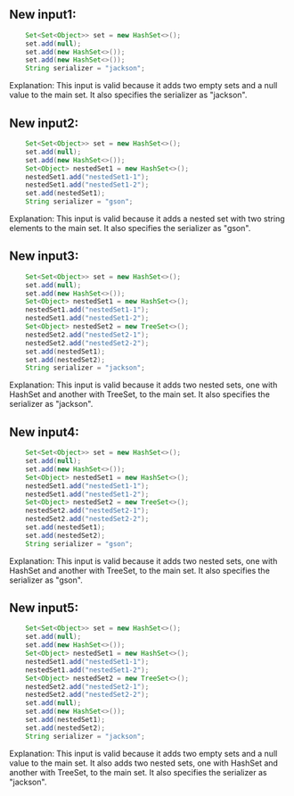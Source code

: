 ## New input1:
```java
    Set<Set<Object>> set = new HashSet<>();
    set.add(null);
    set.add(new HashSet<>());
    set.add(new HashSet<>());
    String serializer = "jackson";
```
Explanation: This input is valid because it adds two empty sets and a null value to the main set. It also specifies the serializer as "jackson".

## New input2:
```java
    Set<Set<Object>> set = new HashSet<>();
    set.add(null);
    set.add(new HashSet<>());
    Set<Object> nestedSet1 = new HashSet<>();
    nestedSet1.add("nestedSet1-1");
    nestedSet1.add("nestedSet1-2");
    set.add(nestedSet1);
    String serializer = "gson";
```
Explanation: This input is valid because it adds a nested set with two string elements to the main set. It also specifies the serializer as "gson".

## New input3:
```java
    Set<Set<Object>> set = new HashSet<>();
    set.add(null);
    set.add(new HashSet<>());
    Set<Object> nestedSet1 = new HashSet<>();
    nestedSet1.add("nestedSet1-1");
    nestedSet1.add("nestedSet1-2");
    Set<Object> nestedSet2 = new TreeSet<>();
    nestedSet2.add("nestedSet2-1");
    nestedSet2.add("nestedSet2-2");
    set.add(nestedSet1);
    set.add(nestedSet2);
    String serializer = "jackson";
```
Explanation: This input is valid because it adds two nested sets, one with HashSet and another with TreeSet, to the main set. It also specifies the serializer as "jackson".

## New input4:
```java
    Set<Set<Object>> set = new HashSet<>();
    set.add(null);
    set.add(new HashSet<>());
    Set<Object> nestedSet1 = new HashSet<>();
    nestedSet1.add("nestedSet1-1");
    nestedSet1.add("nestedSet1-2");
    Set<Object> nestedSet2 = new TreeSet<>();
    nestedSet2.add("nestedSet2-1");
    nestedSet2.add("nestedSet2-2");
    set.add(nestedSet1);
    set.add(nestedSet2);
    String serializer = "gson";
```
Explanation: This input is valid because it adds two nested sets, one with HashSet and another with TreeSet, to the main set. It also specifies the serializer as "gson".

## New input5:
```java
    Set<Set<Object>> set = new HashSet<>();
    set.add(null);
    set.add(new HashSet<>());
    Set<Object> nestedSet1 = new HashSet<>();
    nestedSet1.add("nestedSet1-1");
    nestedSet1.add("nestedSet1-2");
    Set<Object> nestedSet2 = new TreeSet<>();
    nestedSet2.add("nestedSet2-1");
    nestedSet2.add("nestedSet2-2");
    set.add(null);
    set.add(new HashSet<>());
    set.add(nestedSet1);
    set.add(nestedSet2);
    String serializer = "jackson";
```
Explanation: This input is valid because it adds two empty sets and a null value to the main set. It also adds two nested sets, one with HashSet and another with TreeSet, to the main set. It also specifies the serializer as "jackson".